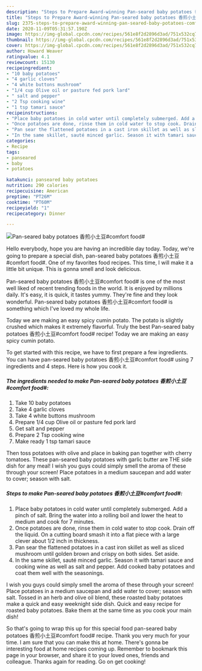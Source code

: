 ```yaml
---
description: "Steps to Prepare Award-winning Pan-seared baby potatoes 香煎小土豆#comfort food#"
title: "Steps to Prepare Award-winning Pan-seared baby potatoes 香煎小土豆#comfort food#"
slug: 2375-steps-to-prepare-award-winning-pan-seared-baby-potatoes-comfort-food
date: 2020-11-09T05:31:57.190Z
image: https://img-global.cpcdn.com/recipes/561e8f2d2896d3ad/751x532cq70/pan-seared-baby-potatoes-香煎小土豆comfort-food-recipe-main-photo.jpg
thumbnail: https://img-global.cpcdn.com/recipes/561e8f2d2896d3ad/751x532cq70/pan-seared-baby-potatoes-香煎小土豆comfort-food-recipe-main-photo.jpg
cover: https://img-global.cpcdn.com/recipes/561e8f2d2896d3ad/751x532cq70/pan-seared-baby-potatoes-香煎小土豆comfort-food-recipe-main-photo.jpg
author: Howard Weaver
ratingvalue: 4.1
reviewcount: 15130
recipeingredient:
- "10 baby potatoes"
- "4 garlic cloves"
- "4 white buttons mushroom"
- "1/4 cup Olive oil or pasture fed pork lard"
- " salt and pepper"
- "2 Tsp cooking wine"
- "1 tsp tamari sauce"
recipeinstructions:
- "Place baby potatoes in cold water until completely submerged. Add a pinch of salt. Bring the water into a rolling boil and lower the heat to medium and cook for 7 minutes."
- "Once potatoes are done, rinse them in cold water to stop cook. Drain off the liquid. On a cutting board smash it into a flat piece with a large clever about 1/2 inch in thickness."
- "Pan sear the flattened potatoes in a cast iron skillet as well as sliced mushroom until golden brown and crispy on both sides. Set aside."
- "In the same skillet, sauté minced garlic. Season it with tamari sauce and cooking wine as well as salt and pepper. Add cooked baby potatoes and coat them well with the seasonings."
categories:
- Recipe
tags:
- panseared
- baby
- potatoes

katakunci: panseared baby potatoes 
nutrition: 290 calories
recipecuisine: American
preptime: "PT26M"
cooktime: "PT60M"
recipeyield: "1"
recipecategory: Dinner

---
```



![Pan-seared baby potatoes 香煎小土豆#comfort food#](https://img-global.cpcdn.com/recipes/561e8f2d2896d3ad/751x532cq70/pan-seared-baby-potatoes-香煎小土豆comfort-food-recipe-main-photo.jpg)

Hello everybody, hope you are having an incredible day today. Today, we're going to prepare a special dish, pan-seared baby potatoes 香煎小土豆#comfort food#. One of my favorites food recipes. This time, I will make it a little bit unique. This is gonna smell and look delicious.

Pan-seared baby potatoes 香煎小土豆#comfort food# is one of the most well liked of recent trending foods in the world. It is enjoyed by millions daily. It's easy, it is quick, it tastes yummy. They're fine and they look wonderful. Pan-seared baby potatoes 香煎小土豆#comfort food# is something which I've loved my whole life.

Today we are making an easy spicy cumin potato. The potato is slightly crushed which makes it extremely flavorful. Truly the best Pan-seared baby potatoes 香煎小土豆#comfort food# recipe! Today we are making an easy spicy cumin potato.


To get started with this recipe, we have to first prepare a few ingredients. You can have pan-seared baby potatoes 香煎小土豆#comfort food# using 7 ingredients and 4 steps. Here is how you cook it.

<!--inarticleads1-->

##### The ingredients needed to make Pan-seared baby potatoes 香煎小土豆#comfort food#:

1. Take 10 baby potatoes
1. Take 4 garlic cloves
1. Take 4 white buttons mushroom
1. Prepare 1/4 cup Olive oil or pasture fed pork lard
1. Get  salt and pepper
1. Prepare 2 Tsp cooking wine
1. Make ready 1 tsp tamari sauce


Then toss potatoes with olive and place in baking pan together with cherry tomatoes. These pan-seared baby potatoes with garlic butter are THE side dish for any meal! I wish you guys could simply smell the aroma of these through your screen! Place potatoes in a medium saucepan and add water to cover; season with salt. 

<!--inarticleads2-->

##### Steps to make Pan-seared baby potatoes 香煎小土豆#comfort food#:

1. Place baby potatoes in cold water until completely submerged. Add a pinch of salt. Bring the water into a rolling boil and lower the heat to medium and cook for 7 minutes.
1. Once potatoes are done, rinse them in cold water to stop cook. Drain off the liquid. On a cutting board smash it into a flat piece with a large clever about 1/2 inch in thickness.
1. Pan sear the flattened potatoes in a cast iron skillet as well as sliced mushroom until golden brown and crispy on both sides. Set aside.
1. In the same skillet, sauté minced garlic. Season it with tamari sauce and cooking wine as well as salt and pepper. Add cooked baby potatoes and coat them well with the seasonings.


I wish you guys could simply smell the aroma of these through your screen! Place potatoes in a medium saucepan and add water to cover; season with salt. Tossed in an herb and olive oil blend, these roasted baby potatoes make a quick and easy weeknight side dish. Quick and easy recipe for roasted baby potatoes. Bake them at the same time as you cook your main dish! 

So that's going to wrap this up for this special food pan-seared baby potatoes 香煎小土豆#comfort food# recipe. Thank you very much for your time. I am sure that you can make this at home. There's gonna be interesting food at home recipes coming up. Remember to bookmark this page in your browser, and share it to your loved ones, friends and colleague. Thanks again for reading. Go on get cooking!
